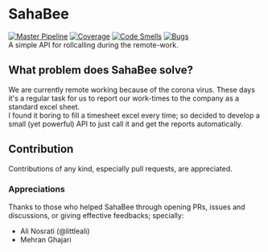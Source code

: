 # SahaBee
[![Master Pipeline](https://github.com/emranbm/sahabee/workflows/Main%20Workflow/badge.svg?branch=master)](https://github.com/emranbm/SahaBee/actions/workflows/main.yml)
[![Coverage](https://sonarcloud.io/api/project_badges/measure?project=emranbm_SahaBee&metric=coverage)](https://sonarcloud.io/dashboard?id=emranbm_SahaBee)
[![Code Smells](https://sonarcloud.io/api/project_badges/measure?project=emranbm_SahaBee&metric=code_smells)](https://sonarcloud.io/dashboard?id=emranbm_SahaBee)
[![Bugs](https://sonarcloud.io/api/project_badges/measure?project=emranbm_SahaBee&metric=bugs)](https://sonarcloud.io/dashboard?id=emranbm_SahaBee)  
A simple API for rollcalling during the remote-work.
## What problem does SahaBee solve?
We are currently remote working because of the corona virus. These days it's a regular task for us to report our work-times to the company as a standard excel sheet.  
I found it boring to fill a timesheet excel every time; so decided to develop a small (yet powerful) API to just call it and get the reports automatically.
## Contribution
Contributions of any kind, especially pull requests, are appreciated.

### Appreciations
Thanks to those who helped SahaBee through opening PRs, issues and discussions, or giving effective feedbacks; specially:
- Ali Nosrati (@littleali)
- Mehran Ghajari
